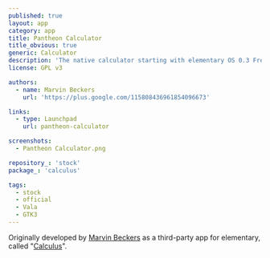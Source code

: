 ```yaml
---
published: true
layout: app
category: app
title: Pantheon Calculator
title_obvious: true
generic: Calculator
description: 'The native calculator starting with elementary OS 0.3 Freya. It integrates perfectly into the elementary eco system.'
license: GPL v3

authors: 
  - name: Marvin Beckers
    url: 'https://plus.google.com/115808436961854096673'

links:
  - type: Launchpad
    url: pantheon-calculator

screenshots:
  - Pantheon Calculator.png

repository_: 'stock'
package_: 'calculus'

tags:
  - stock
  - official
  - Vala
  - GTK3
---
```


Originally developed by [Marvin Beckers](https://plus.google.com/115808436961854096673) as a third-party app for elementary, called "[Calculus](https://launchpad.net/calculus)".